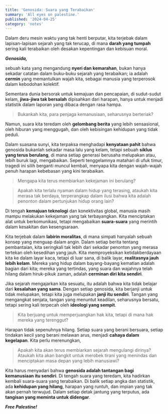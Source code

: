 ```yaml
---
title: 'Genosida: Suara yang Terabaikan'
summary: 'All eyes on palestine.'
published: '2024-04-25'
category: 'notes'
---
```


Dalam deru mesin waktu yang tak henti berputar, kita terjebak dalam lapisan-lapisan sejarah yang tak terucap, di mana **darah yang tumpah** sering kali terabaikan oleh desakan kepentingan dan kebisuan moral.

***Genosida,***

sebuah kata yang mengandung **nyeri dan kemarahan**, bukan hanya sekadar catatan dalam buku-buku sejarah yang terabaikan; ia adalah **cermin** yang memantulkan wajah kita, sebagai manusia yang terperosok dalam kebodohan kolektif.

Sementara dunia bersorak untuk kemajuan dan pencapaian, di sudut-sudut kelam, **jiwa-jiwa tak bersalah** dipisahkan dari harapan, hanya untuk menjadi statistik dalam laporan yang dibaca dengan rasa hampa.

> Bukankah kita, para penjaga kemanusiaan, seharusnya berteriak?

Namun, suara kita teredam oleh **gelombang berita** yang lebih sensasional, oleh hiburan yang menggugah, dan oleh kebisingan kehidupan yang tidak peduli.

Dalam suasana sunyi, kita terpaksa menghadapi **kenyataan pahit** bahwa genosida bukanlah sekadar masa lalu yang kelam, tetapi sebuah **siklus yang terus berulang**, di mana setiap generasi berusaha melupakan atau, lebih buruk lagi, mengabaikan. Seperti tenggelamnya matahari di ufuk timur, tragedi ini silih berganti muncul kembali, menyapa kita dengan wajah-wajah penuh harapan kebebasan yang kini terabaikan.

> Mengapa kita terus membiarkan kekejaman ini berulang?

> Apakah kita terlalu nyaman dalam hidup yang terasing, ataukah kita merasa tak berdaya, terperangkap dalam ilusi bahwa kita adalah penonton dalam pertunjukan hidup orang lain?

Di tengah **kemajuan teknologi** dan konektivitas global, manusia masih mampu melakukan kekejaman yang tak terbayangkan. Kita menciptakan alat untuk berkomunikasi, tetapi mengabaikan **suara-suara** yang merintih dalam kesakitan dan kesengsaraan.

Kita terjebak dalam **labirin moralitas**, di mana simpati hanyalah sebuah konsep yang menguap dalam angin. Dalam setiap berita tentang pembantaian, kita seringkali tak lebih dari sekadar penonton yang merasa tertekan oleh kesedihan yang jauh. Kita memproyeksikan ketidakberdayaan kita ke dalam layar kaca, tetapi di luar sana, di balik layar, **realitasnya jauh lebih kelam**. Mereka yang hidup dalam bayang-bayang kematian adalah bagian dari kita; mereka yang tertindas, yang suara dan wajahnya telah hilang dalam hiruk-pikuk zaman, adalah **cerminan diri kita sendiri**.

Jika sejarah mengajarkan kita sesuatu, itu adalah bahwa kita tidak belajar dari **kesalahan yang sama**. Dengan setiap genosida, kita berjanji untuk tidak melupakan, tetapi kita juga melupakan **janji itu sendiri**. Tangan yang mengangkat senjata, tangan yang menuntut keadilan, seharusnya bersatu, tetapi sering kali terpecah oleh **ideologi yang sempit**.

> Kita berjuang untuk memperjuangkan hak kita, tetapi di mana hak mereka yang terenggut?

Harapan tidak sepenuhnya hilang. Setiap suara yang berani bersuara, setiap tindakan kecil yang berani melawan arus, menjadi **cahaya dalam kegelapan**. Kita perlu merenungkan,

> Apakah kita akan terus membiarkan sejarah mengulangi dirinya? Ataukah kita akan bangkit untuk merobek tirani yang menindas dan menciptakan masa depan yang lebih manusiawi?

Kita harus menyadari bahwa **genosida adalah tantangan bagi kemanusiaan itu sendiri**. Di tengah suara yang teredam, kita hadirkan kembali suara-suara yang terabaikan. Di balik setiap angka dan statistik, ada **kehidupan yang hilang**, harapan yang runtuh, dan impian yang tak akan pernah terwujud. Dalam setiap detak jantung yang terputus, ada **tangisan yang meminta untuk didengar**.

***Free Palestine!***
